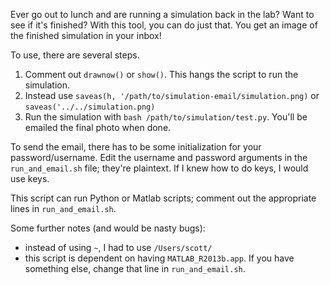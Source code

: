 
Ever go out to lunch and are running a simulation back in the lab? Want to see
if it's finished? With this tool, you can do just that. You get an image of
the finished simulation in your inbox!

To use, there are several steps.

1. Comment out `drawnow()` or `show()`. This hangs the script to run the
   simulation.
2. Instead use `saveas(h, '/path/to/simulation-email/simulation.png)` or
   `saveas('../../simulation.png)`
3. Run the simulation with `bash /path/to/simulation/test.py`. 
   You'll be emailed the final photo when done.

To send the email, there has to be some initialization for your
password/username. Edit the username and password arguments in the
`run_and_email.sh` file; they're plaintext. If I knew how to do keys, I would use
keys.

This script can run Python or Matlab scripts; comment out the appropriate lines
in `run_and_email.sh`. 

Some further notes (and would be nasty bugs):
* instead of using `~`, I had to use `/Users/scott/`
* this script is dependent on having `MATLAB_R2013b.app`. If you have something
  else, change that line in `run_and_email.sh`.
